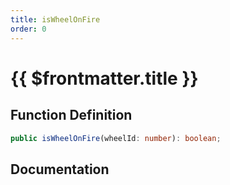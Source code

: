 ```yaml
---
title: isWheelOnFire
order: 0
---
```


# {{ $frontmatter.title }}

## Function Definition

```ts
public isWheelOnFire(wheelId: number): boolean;
```

## Documentation

<!--@include: ./parts/isWheelOnFire.md-->
